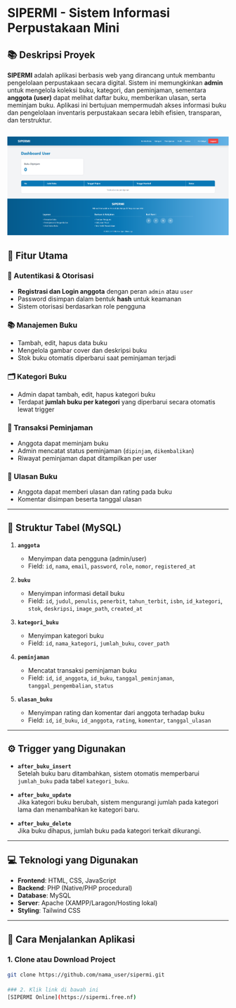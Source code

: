 # SIPERMI - Sistem Informasi Perpustakaan Mini

## 📚 Deskripsi Proyek
**SIPERMI** adalah aplikasi berbasis web yang dirancang untuk membantu pengelolaan perpustakaan secara digital. Sistem ini memungkinkan **admin** untuk mengelola koleksi buku, kategori, dan peminjaman, sementara **anggota (user)** dapat melihat daftar buku, memberikan ulasan, serta meminjam buku. Aplikasi ini bertujuan mempermudah akses informasi buku dan pengelolaan inventaris perpustakaan secara lebih efisien, transparan, dan terstruktur.

![Beranda](/assets/images/readme/dashboard.png)
---

## 🎯 Fitur Utama

### 🔐 Autentikasi & Otorisasi
- **Registrasi dan Login anggota** dengan peran `admin` atau `user`
- Password disimpan dalam bentuk **hash** untuk keamanan
- Sistem otorisasi berdasarkan role pengguna

### 📚 Manajemen Buku
- Tambah, edit, hapus data buku
- Mengelola gambar cover dan deskripsi buku
- Stok buku otomatis diperbarui saat peminjaman terjadi

### 🗂️ Kategori Buku
- Admin dapat tambah, edit, hapus kategori buku
- Terdapat **jumlah buku per kategori** yang diperbarui secara otomatis lewat trigger

### 🔄 Transaksi Peminjaman
- Anggota dapat meminjam buku
- Admin mencatat status peminjaman (`dipinjam`, `dikembalikan`)
- Riwayat peminjaman dapat ditampilkan per user

### 🌟 Ulasan Buku
- Anggota dapat memberi ulasan dan rating pada buku
- Komentar disimpan beserta tanggal ulasan


---

## 🧩 Struktur Tabel (MySQL)

1. **`anggota`**
   - Menyimpan data pengguna (admin/user)
   - Field: `id`, `nama`, `email`, `password`, `role`, `nomor`, `registered_at`

2. **`buku`**
   - Menyimpan informasi detail buku
   - Field: `id`, `judul`, `penulis`, `penerbit`, `tahun_terbit`, `isbn`, `id_kategori`, `stok`, `deskripsi`, `image_path`, `created_at`

3. **`kategori_buku`**
   - Menyimpan kategori buku
   - Field: `id`, `nama_kategori`, `jumlah_buku`, `cover_path`

4. **`peminjaman`**
   - Mencatat transaksi peminjaman buku
   - Field: `id`, `id_anggota`, `id_buku`, `tanggal_peminjaman`, `tanggal_pengembalian`, `status`

5. **`ulasan_buku`**
   - Menyimpan rating dan komentar dari anggota terhadap buku
   - Field: `id`, `id_buku`, `id_anggota`, `rating`, `komentar`, `tanggal_ulasan`

---

## ⚙️ Trigger yang Digunakan

- **`after_buku_insert`**  
  Setelah buku baru ditambahkan, sistem otomatis memperbarui `jumlah_buku` pada tabel `kategori_buku`.

- **`after_buku_update`**  
  Jika kategori buku berubah, sistem mengurangi jumlah pada kategori lama dan menambahkan ke kategori baru.

- **`after_buku_delete`**  
  Jika buku dihapus, jumlah buku pada kategori terkait dikurangi.

---

## 💻 Teknologi yang Digunakan

- **Frontend**: HTML, CSS, JavaScript
- **Backend**: PHP (Native/PHP procedural)
- **Database**: MySQL
- **Server**: Apache (XAMPP/Laragon/Hosting lokal)
- **Styling**: Tailwind CSS 

---

## 🚀 Cara Menjalankan Aplikasi

### 1. Clone atau Download Project
```bash
git clone https://github.com/nama_user/sipermi.git

### 2. Klik link di bawah ini
[SIPERMI Online](https://sipermi.free.nf)

